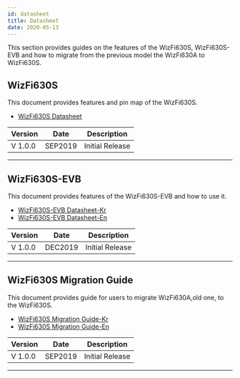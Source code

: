 ```yaml
---
id: datasheet
title: Datasheet
date: 2020-05-13
---
```


This section provides guides on the features of the WizFi630S,
WizFi630S-EVB and how to migrate from the previous model the WizFi630A
to WizFi630S.

## WizFi630S

This document provides features and pin map of the WizFi630S.

   * [WizFi630S Datasheet](https://docs.wiznet.io/img/products/wizfi630s/wizfi630s_ds/wizfi630s_datasheet_en_v1_0_.pdf)

| Version | Date    | Description     |
| ------- | ------- | --------------- |
| V 1.0.0 | SEP2019 | Initial Release |

-----


## WizFi630S-EVB

This document provides features of the WizFi630S-EVB and how to use it.


   * [WizFi630S-EVB Datasheet-Kr](https://docs.wiznet.io/img/products/wizfi630s/wizfi630s_ds/wizfi630s_evb_datasheet_kr_v1_0_.pdf)
   * [WizFi630S-EVB Datasheet-En](https://docs.wiznet.io/img/products/wizfi630s/wizfi630s_ds/wizfi630s_evb_datasheet_en_v1_0_.pdf)



| Version | Date    | Description     |
| ------- | ------- | --------------- |
| V 1.0.0 | DEC2019 | Initial Release |

-----


## WizFi630S Migration Guide

This document provides guide for users to migrate WizFi630A,old one, to
the WizFi630S.

  * [WizFi630S Migration Guide-Kr](https://docs.wiznet.io/img/products/wizfi630s/wizfi630s_ds/wizfi630s_guide_migration_wizfi630a_to_wizfi630s_kr_v1_0_.pdf)
  * [WizFi630S Migration Guide-En](https://docs.wiznet.io/img/products/wizfi630s/wizfi630s_ds/wizfi630s_guide_migration_wizfi630a_to_wizfi630s_en_v1_0_.pdf)


| Version | Date    | Description     |
| ------- | ------- | --------------- |
| V 1.0.0 | SEP2019 | Initial Release |

-----
